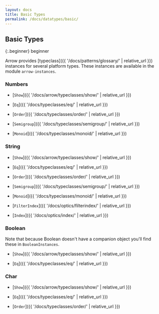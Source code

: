 ```yaml
---
layout: docs
title: Basic Types
permalink: /docs/datatypes/basic/
---
```


## Basic Types

{:.beginner}
beginner

Arrow provides [typeclass]({{ '/docs/patterns/glossary/' | relative_url }}) instances for several platform types.
These instances are available in the module `arrow-instances`.

### Numbers

- [`Show`]({{ '/docs/arrow/typeclasses/show/' | relative_url }})

- [`Eq`]({{ '/docs/typeclasses/eq/' | relative_url }})

- [`Order`]({{ '/docs/typeclasses/order/' | relative_url }})

- [`Semigroup`]({{ '/docs/typeclasses/semigroup/' | relative_url }})

- [`Monoid`]({{ '/docs/typeclasses/monoid/' | relative_url }})

### String

- [`Show`]({{ '/docs/arrow/typeclasses/show/' | relative_url }})

- [`Eq`]({{ '/docs/typeclasses/eq/' | relative_url }})

- [`Order`]({{ '/docs/typeclasses/order/' | relative_url }})

- [`Semigroup`]({{ '/docs/typeclasses/semigroup/' | relative_url }})

- [`Monoid`]({{ '/docs/typeclasses/monoid/' | relative_url }})

- [`FilterIndex`]({{ '/docs/optics/filterindex/' | relative_url }})

- [`Index`]({{ '/docs/optics/index/' | relative_url }})

### Boolean

Note that because Boolean doesn't have a companion object you'll find these in `BooleanInstances`.

- [`Show`]({{ '/docs/arrow/typeclasses/show/' | relative_url }})

- [`Eq`]({{ '/docs/typeclasses/eq/' | relative_url }})

### Char

- [`Show`]({{ '/docs/arrow/typeclasses/show/' | relative_url }})

- [`Eq`]({{ '/docs/typeclasses/eq/' | relative_url }})

- [`Order`]({{ '/docs/typeclasses/order/' | relative_url }})
